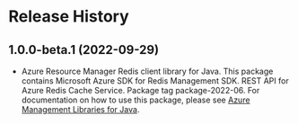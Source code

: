 # Release History

## 1.0.0-beta.1 (2022-09-29)

- Azure Resource Manager Redis client library for Java. This package contains Microsoft Azure SDK for Redis Management SDK. REST API for Azure Redis Cache Service. Package tag package-2022-06. For documentation on how to use this package, please see [Azure Management Libraries for Java](https://aka.ms/azsdk/java/mgmt).
